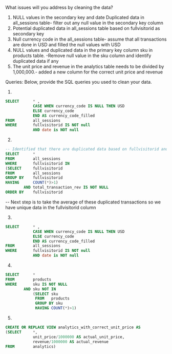 What issues will you address by cleaning the data?
1. NULL values in the secondary key and date Duplicated data in all_sessions table- filter out any null value in the secondary key column 
2. Potential duplicated data in all_sessions table based on fullvisitorid as secondary key
3. Null currency code in the all_sessions table- assume that all transactions are done in USD and filled the null values with USD 
4. NULL values and duplicated data in the primary key column sku in products table. -Remove null value in the sku column and identify duplicated data if any 
5. The unit price and revenue in the analytics table needs to be divided by 1,000,000.- added a new column for the correct unit price and revenue



Queries:
Below, provide the SQL queries you used to clean your data.

1. 
```sql
SELECT		* , 
			CASE WHEN currency_code IS NULL THEN USD
			ELSE currency_code 
			END AS currency_code_filled
FROM		all_sessions
WHERE		fullvisitorid IS NOT null 
			AND date is NOT null
```
2.
```sql
-- Identified that there are duplicated data based on fullvisitorid and the potential impact it has on total_transaction_rev and noticed that there is one duplicated transaction with total_transaction_rev. 
SELECT 		*
FROM		all_sessions
WHERE		fullvisitorid IN
(SELECT		fullvisitorid
FROM		all_sessions
GROUP BY	fullvisitorid
HAVING		COUNT(*)>1)
		AND total_transaction_rev IS NOT NULL
ORDER BY	fullvisitorid
```
-- Next step is to take the average of these duplicated transactions so we have unique data in the fullvisitorid column


3.
```sql
SELECT		* , 
			CASE WHEN currency_code IS NULL THEN USD
			ELSE currency_code 
			END AS currency_code_filled
FROM		all_sessions
WHERE		fullvisitorid IS NOT null 
			AND date is NOT null
```
4.
```sql
SELECT		*
FROM		products
WHERE		sku IS NOT NULL 
		AND sku NOT IN 
			(SELECT	sku 
			 FROM	products
			 GROUP BY sku
			 HAVING COUNT(*)>1)
```

5.
```sql
CREATE OR REPLACE VIEW analytics_with_correct_unit_price AS
(SELECT		*, 
 			unit_price/1000000 AS actual_unit_price,
 			revenue/1000000 AS actual_revenue
FROM		analytics)
```
